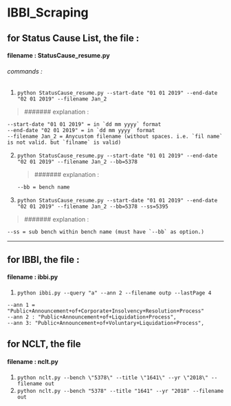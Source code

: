# IBBI_Scraping

## for Status Cause List, the file :

#### filename : StatusCause_resume.py

###### commands :

1. `python StatusCause_resume.py --start-date "01 01 2019" --end-date "02 01 2019" --filename Jan_2`

> ####### explanation :

    --start-date "01 01 2019" = in `dd mm yyyy` format
    --end-date "02 01 2019" = in `dd mm yyyy` format
    --filename Jan_2 = Anycustom filename (without spaces. i.e. `fil name` is not valid. but `filname` is valid)

2.  `python StatusCause_resume.py --start-date "01 01 2019" --end-date "02 01 2019" --filename Jan_2 --bb=5378`

    > ####### explanation :

        --bb = bench name

3.  `python StatusCause_resume.py --start-date "01 01 2019" --end-date "02 01 2019" --filename Jan_2 --bb=5378 --ss=5395`

> ####### explanation :

    --ss = sub bench within bench name (must have `--bb` as option.)

---

## for IBBI, the file :

#### filename : ibbi.py

1. `python ibbi.py --query "a" --ann 2 --filename outp --lastPage 4`

>

    --ann 1 = "Public+Announcement+of+Corporate+Insolvency+Resolution+Process"
    --ann 2 : "Public+Announcement+of+Liquidation+Process",
    --ann 3: "Public+Announcement+of+Voluntary+Liquidation+Process",

## for NCLT, the file

#### filename : nclt.py

1. `python nclt.py --bench \"5378\" --title \"1641\" --yr \"2018\" --filename out`
2. `python nclt.py --bench "5378" --title "1641" --yr "2018" --filename out`
